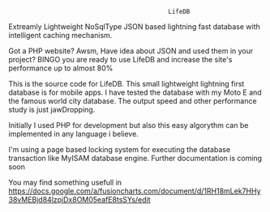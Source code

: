                                                LifeDB

Extreamly Lightweight NoSqlType JSON based lightning fast database with intelligent caching mechanism.

Got a PHP website? Awsm, Have idea about JSON and used them in your project? BINGO you are ready to use LifeDB and increase the site's performance up to almost 80%

This is the source code for LifeDB. This small lightweight lightning first database is for mobile apps. I have tested the database with my Moto E and the famous world city database. The output speed and other performance study is just jawDropping.

Initially I used PHP for development but also this easy algorythm can be implemented in any language i believe.

I'm using a page based locking system for executing the database transaction like MyISAM database engine. Further documentation is coming soon

You may find something usefull in https://docs.google.com/a/fusioncharts.com/document/d/1RH18mLek7HHy38vMEBjd84lzpjDx8OM05eafE8tsSYs/edit

